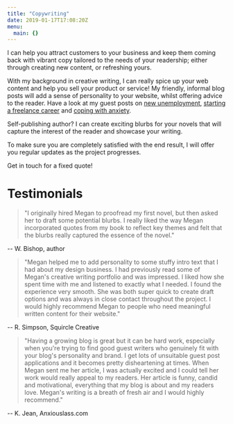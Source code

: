 ```yaml
---
title: "Copywriting"
date: 2019-01-17T17:08:20Z
menu:
  main: {}
---
```


I can help you attract customers to your business and keep them coming back with vibrant copy tailored to the needs of your readership; either through creating new content, or refreshing yours.

With my background in creative writing, I can really spice up your web content and help you sell your product or service!  My friendly, informal blog posts will add a sense of personality to your website, whilst offering advice to the reader. Have a look at my guest posts on [new unemployment](https://www.modernlifeblogs.com/2017/03/one-newly-unemployed/), [starting a freelance career](https://www.thesitsgirls.com/writing-tips/freelance-writing/) and [coping with anxiety](https://anxiouslass.com/be-proud-of-yourself/).

Self-publishing author? I can create exciting blurbs for your novels that will capture the interest of the reader and showcase your writing.

To make sure you are completely satisfied with the end result, I will offer you regular updates as the project progresses. 

Get in touch for a fixed quote!

# Testimonials

> "I originally hired Megan to proofread my first novel, but then asked her to draft some potential blurbs. I really liked the way Megan incorporated quotes from my book to reflect key themes and felt that the blurbs really captured the essence of the novel."

-- W. Bishop, author

> "Megan helped me to add personality to some stuffy intro text that I had about my design business. I had previously read some of Megan's creative writing portfolio and was impressed. I liked how she spent time with me and listened to exactly what I needed. I found the experience very smooth. She was both super quick to create draft options and was always in close contact throughout the project. I would highly recommend Megan to people who need meaningful written content for their website."

-- R. Simpson, Squircle Creative

> "Having a growing blog is great but it can be hard work, especially when you're trying to find good guest writers who genuinely fit with your blog's personality and brand. I get lots of unsuitable guest post applications and it becomes pretty disheartening at times. When Megan sent me her article, I was actually excited and I could tell her work would really appeal to my readers. Her article is funny, candid and motivational, everything that my blog is about and my readers love. Megan's writing is a breath of fresh air and I would highly recommend."

-- K. Jean, Anxiouslass.com